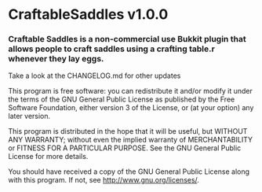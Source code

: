 # CraftableSaddles v1.0.0
### Craftable Saddles is a non-commercial use Bukkit plugin that allows people to craft saddles using a crafting table.r whenever they lay eggs.

Take a look at the CHANGELOG.md for other updates

This program is free software: you can redistribute it and/or modify
it under the terms of the GNU General Public License as published by
the Free Software Foundation, either version 3 of the License, or
(at your option) any later version.

This program is distributed in the hope that it will be useful,
but WITHOUT ANY WARRANTY; without even the implied warranty of
MERCHANTABILITY or FITNESS FOR A PARTICULAR PURPOSE.  See the
GNU General Public License for more details.

You should have received a copy of the GNU General Public License
along with this program.  If not, see <http://www.gnu.org/licenses/>.
